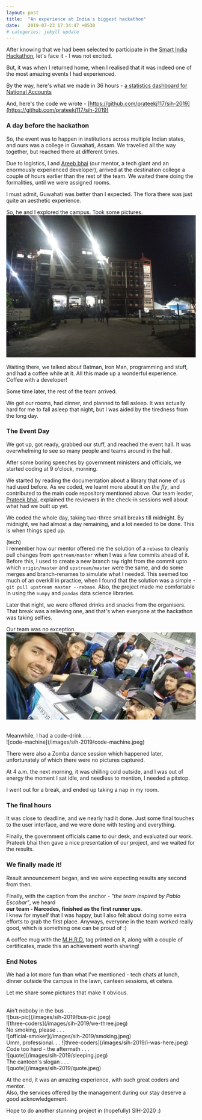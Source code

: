 ```yaml
---
layout: post
title:  "An experience at India's biggest hackathon"
date:   2019-07-23 17:34:47 +0530
# categories: jekyll update
---
```


After knowing that we had been selected to participate in the [Smart India Hackathon](http://sih.gov.in),
let's face it - I was not excited.

But, it was when I returned home, when I realised that it was indeed one of the most amazing
events I had experienced.

By the way, here's what we made in 36 hours -
    [a statistics dashboard for National Accounts](http://sih-analytics.herokuapp.com)

And, here's the code we wrote -
    [https://github.com/prateekj117/sih-2019](https://github.com/prateekj117/sih-2019)


### A day before the hackathon

So, the event was to happen in institutions across multiple Indian states, and ours was a college
in Guwahati, Assam.
We travelled all the way together, but reached there at different times.

Due to logistics, I and [Areeb bhai](https://github.com/iamareebjamal)
(our mentor, a tech giant and an enormously experienced developer), arrived at the destination
college a couple of hours earlier than the rest of the team.
We waited there doing the formalities, until we were assigned rooms.

I must admit, Guwahati was better than I expected. The flora there was just quite an
aesthetic experience.

So, he and I explored the campus. Took some pictures.
![college-campus](/images/sih-2019/college-1.jpeg)

Waiting there, we talked about Batman, Iron Man, programming and stuff, and had a coffee
while at it. All this made up a wonderful experience. Coffee with a developer!

Some time later, the rest of the team arrived.

We got our rooms, had dinner, and planned to fall asleep.
It was actually hard for me to fall asleep that night, but I was aided by the tiredness
from the long day.


### The Event Day

We got up, got ready, grabbed our stuff, and reached the event hall. It was overwhelming
to see so many people and teams around in the hall.

After some boring speeches by government ministers and officials, we started coding at 9 o'clock, morning.

We started by reading the documentation about a library that none of us
had used before. As we coded, we learnt more about it _on the fly_,
and contributed to the main code repository mentioned above.
Our team leader, [Prateek bhai](http://geekyboy.me), explained the reviewers in the check-in
sessions well about what had we built up yet.

We coded the whole day, taking two-three small breaks till midnight.
By midnight, we had almost a day remaining, and a lot needed to be done. This is when
things sped up.

(tech)<br>
I remember how our mentor offered me the solution of a `rebase` to cleanly pull changes
from `upstream/master` when I was a few commits ahead of it. Before this, I used to create a
new branch `tmp` right from the commit upto which `origin/master` and `upstream/master` were
the same, and do some merges and branch-renames to simulate what I needed. This seemed too much of an overkill in practice, when I found that the solution was a simple -
`git pull upstream master --rebase`.
Also, the project made me comfortable in using the `numpy` and `pandas` data science libraries.

Later that night, we were offered drinks and snacks from the organisers.
That break was a relieving one, and that's when everyone at the hackathon was taking
selfies.

Our team was no exception.
![team-selfie](/images/sih-2019/narcodes.jpeg)

<br>
Meanwhile, I had a code-drink . . .<br>
![code-machine](/images/sih-2019/code-machine.jpeg)


There were also a Zomba dance session which happened later, unfortunately of which
there were no pictures captured.

At 4 a.m. the next morning, it was chilling cold outside, and I was out of energy
the moment I sat idle, and needless to mention,
I needed a pitstop.

I went out for a break, and ended up taking a nap in my room.


### The final hours

It was close to deadline, and we nearly had it done.
Just some final touches to the user interface, and we were done with testing and
everything.

Finally, the government officials came to our desk, and evaluated our work.
Prateek bhai then gave a nice presentation of our project, and we waited for the
results.


### We finally made it!

Result announcement began, and we were expecting results any second from then.

Finally, with the caption from the anchor - _"the team inspired by Pablo Escobar"_,
we heard <br>
<b>our team - Narcodes, finished as the first runner ups</b>.
<br>I knew for myself that I was happy, but I also felt about doing some extra efforts
to grab the first place. Anyways, everyone in the team worked really good,
which is something one can be proud of :)

A coffee mug with the [M.H.R.D.](https://mhrd.gov.in/) tag printed on it, along with
a couple of certificates, made this an achievement worth sharing!


### End Notes

We had a lot more fun than what I've mentioned - tech chats at lunch, dinner outside
the campus in the lawn, canteen sessions, et cetera.

Let me share some pictures that make it obvious.

<br>
Ain't noboby in the bus . . .<br>
![bus-pic](/images/sih-2019/bus-pic.jpeg)

<br>
![three-coders](/images/sih-2019/we-three.jpeg)


<br>
No smoking, please . . .<br>
![official-smoker](/images/sih-2019/smoking.jpeg)


<br>
Umm, professional. . .
![three-coders](/images/sih-2019/i-was-here.jpeg)

<br>
Code too hard - the aftermath . . .<br>
![quote](/images/sih-2019/sleeping.jpeg)

<br>
The canteen's slogan . . .<br>
![quote](/images/sih-2019/quote.jpeg)


At the end, it was an amazing experience, with such great coders and mentor.
<br>
Also, the services offered by the management during our stay deserve a good
acknowledgement.

Hope to do another stunning project in (hopefully) SIH-2020 :)